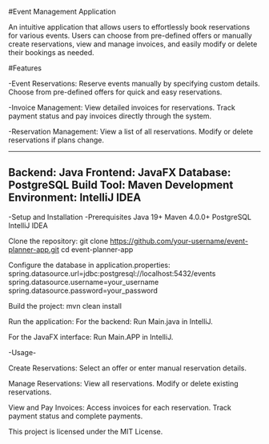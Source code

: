 #Event Management Application

An intuitive application that allows users to effortlessly book reservations for various events. Users can choose from pre-defined offers or manually create reservations, view and manage invoices, and easily modify or delete their bookings as needed.

#Features

-Event Reservations:
 Reserve events manually by specifying custom details.
 Choose from pre-defined offers for quick and easy reservations.
 
-Invoice Management:
 View detailed invoices for reservations.
 Track payment status and pay invoices directly through the system.
 
-Reservation Management:
 View a list of all reservations.
 Modify or delete reservations if plans change.
 
------------------------
Backend: Java
Frontend: JavaFX
Database: PostgreSQL
Build Tool: Maven
Development Environment: IntelliJ IDEA
------------------------

-Setup and Installation
-Prerequisites
Java 19+
Maven 4.0.0+
PostgreSQL
IntelliJ IDEA


Clone the repository:
git clone https://github.com/your-username/event-planner-app.git
cd event-planner-app

Configure the database in application.properties:
spring.datasource.url=jdbc:postgresql://localhost:5432/events
spring.datasource.username=your_username
spring.datasource.password=your_password

Build the project:
mvn clean install

Run the application:
For the backend:
Run Main.java in IntelliJ.

For the JavaFX interface:
Run Main.APP in IntelliJ.

-Usage-

Create Reservations:
Select an offer or enter manual reservation details.

Manage Reservations:
View all reservations.
Modify or delete existing reservations.

View and Pay Invoices:
Access invoices for each reservation.
Track payment status and complete payments.

This project is licensed under the MIT License.
